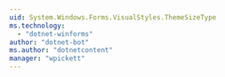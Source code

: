 ```yaml
---
uid: System.Windows.Forms.VisualStyles.ThemeSizeType
ms.technology: 
  - "dotnet-winforms"
author: "dotnet-bot"
ms.author: "dotnetcontent"
manager: "wpickett"
---
```

